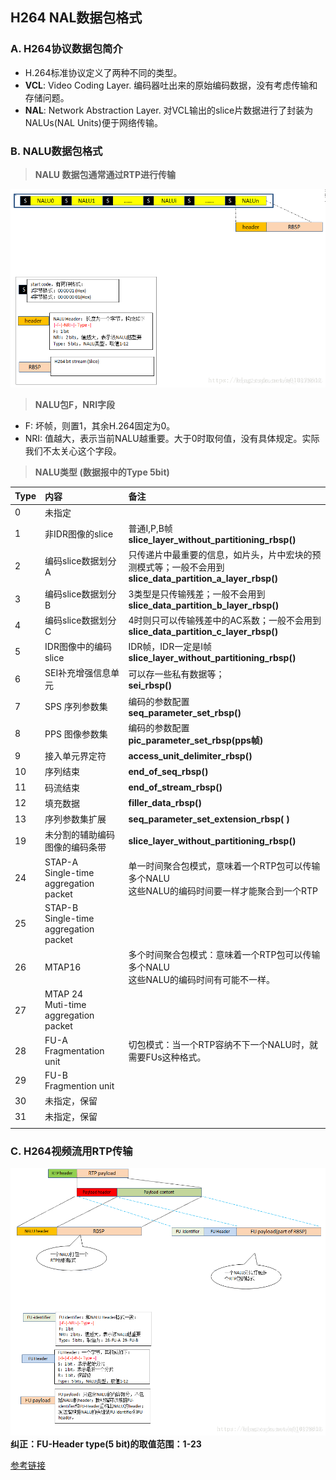 ## **H264 NAL数据包格式**

### **A. H264协议数据包简介**
- H.264标准协议定义了两种不同的类型。
- **VCL**: Video Coding Layer. 编码器吐出来的原始编码数据，没有考虑传输和存储问题。
- **NAL**: Network Abstraction Layer. 对VCL输出的slice片数据进行了封装为NALUs(NAL  Units)便于网络传输。

### **B. NALU数据包格式**
> **NALU 数据包通常通过RTP进行传输**

![H264 NALU格式图](./H264NALUFormat.png)
> **NALU包F，NRI字段**

- F: 坏帧，则置1，其余H.264固定为0。
- NRI: 值越大，表示当前NALU越重要。大于0时取何值，没有具体规定。实际我们不太关心这个字段。

> **NALU类型 (数据报中的Type 5bit)**  

|**Type**|**内容**|**备注**|   
|:--|:--|:--|
|0|未指定||
|1|非IDR图像的slice|普通I,P,B帧<br>**slice_layer_without_partitioning_rbsp()**|
|2|	编码slice数据划分A|只传递片中最重要的信息，如片头，片中宏块的预测模式等；一般不会用到</br>**slice_data_partition_a_layer_rbsp()**|
|3|	编码slice数据划分B|	3类型是只传输残差；一般不会用到</br>**slice_data_partition_b_layer_rbsp()**|
|4|	编码slice数据划分C|	4时则只可以传输残差中的AC系数；一般不会用到<br>**slice_data_partition_c_layer_rbsp()**|
|5|	IDR图像中的编码slice|IDR帧，IDR一定是I帧</br>**slice_layer_without_partitioning_rbsp()**|
|6|	SEI补充增强信息单元|可以存一些私有数据等；</br>**sei_rbsp()**|
|7|SPS 序列参数集|编码的参数配置</br>**seq_parameter_set_rbsp()**|
|8|PPS 图像参数集|编码的参数配置</br>**pic_parameter_set_rbsp(pps帧)**|
|9|接入单元界定符|**access_unit_delimiter_rbsp()**|
|10|序列结束|**end_of_seq_rbsp()**|
|11|码流结束|**end_of_stream_rbsp()**|
|12|填充数据|**filler_data_rbsp()**|
|13|序列参数集扩展|**seq_parameter_set_extension_rbsp( )**|
|19|未分割的辅助编码图像的编码条带|**slice_layer_without_partitioning_rbsp()**|
|24|STAP-A</br>Single-time aggregation packet|单一时间聚合包模式，意味着一个RTP包可以传输多个NALU</br>这些NALU的编码时间要一样才能聚合到一个RTP|
|25|STAP-B</br>Single-time aggregation packet||
|26|MTAP16|多个时间聚合包模式：意味着一个RTP包可以传输多个NALU</br>这些NALU的编码时间有可能不一样。|
|27|MTAP 24</br>Muti-time aggregation packet||
|28|FU-A</br>Fragmentation unit|切包模式：当一个RTP容纳不下一个NALU时，就需要FUs这种格式。|
|29|FU-B</br>Fragmention unit||
|30|未指定，保留||
|31|未指定，保留||
||||
  

### **C. H264视频流用RTP传输**
![H264onRTP.png](H264onRTP.png)  
**纠正：FU-Header type(5 bit)的取值范围：1-23**

[参考链接](https://www.huaweicloud.com/articles79999bf7e4235d59927366e0dd1ca267.html)



     
